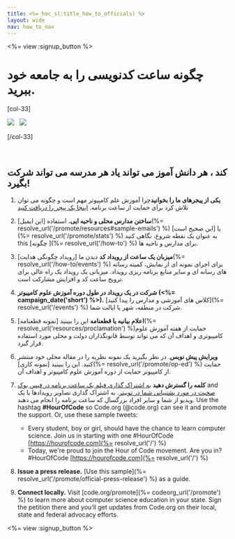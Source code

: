```yaml
---
title: <%= hoc_s(:title_how_to_officials) %>
layout: wide
nav: how_to_nav
---
```

<%= view :signup_button %>

# چگونه ساعت کدنویسی را به جامعه خود ببرید.

[col-33]

![](/images/fit-275/highlight-obama.png)&nbsp;&nbsp;&nbsp;![](/images/fit-246/dan.jpg)

[/col-33]

<p style="clear:both">&nbsp;</p>

## هر مدرسه می تواند شرکت ‎کند ، هر دانش آموز می تواند یاد بگیرد!

1. **یکی از پیجرهای ما را بخوانید**چرا آموزش علم کامپیوتر مهم است و چگونه می توان تلاش کرد برای حمایت از ساعت برنامه. [اینجا یک پیجر را دریافت کنید](/files/hoc-one-pager.pdf)

2. **ساختن مدارس محلی و ناحیه ایی.** استفاده [این ایمیل](%= resolve_url('/promote/resources#sample-emails') %) یا [این صحیح است](%= resolve_url('/promote/stats') %) به عنوان یک نقطه شروع، نگاهی کنید this [چگونه ](%= resolve_url('/how-to') %) برای مدارس و ناحیه ها.

3. **میزبان یک ساعت از رویداد کد** دیدن ما [رویداد چگونگی هدایت](%= resolve_url('/how-to/events') %) برای اجرای نمونه ای از نمایش، کمیته رسانه های رسانه ای و سایر منابع برنامه ریزی رویداد. میزبانی یک رویداد یک راه عالی برای ترویج ساعت کد و افزایش مشارکت است.

4. **شرکت در یک رویداد در طول دوره آموزش علوم کامپیوتر (<%= campaign_date('short') %>).** [کلاس های آموزشی و مدارس را پیدا کنید](%= resolve_url('/events') %) شرکت در منطقه، شهر یا ایالت شما.

5. **اعلام بیانیه یا قطعنامه** این را ببینید [نمونه قطعنامه](%= resolve_url('resources/proclamation') %)حمایت از هفته آموزش علوم کامپیوتری و اهداف آن که می تواند توسط قانونگذاران دولت و محلی مورد استفاده قرار گیرد.

6. **ویرایش پیش نویس**. در نظر بگیرید یک نمونه نظریه را در مقاله محلی خود منتشر کنید. این را ببینید [نمونه کاری](%= resolve_url('/promote/op-ed') %) حمایت از کامپیوتر حمایت از دوره آموزش علوم کامپیوتر و اهداف آن.

7. **کلمه را گسترش دهید** [به اشتراک گذاری فیلم یک ساعت برنامه در فیس بوک](https://www.facebook.com/sharer/sharer.php?u=http%3A%2F%2Fhourofcode.com%2Fus) and [صحبت در مورد پشتیبانی شما در توییتر](https://twitter.com/intent/tweet?url=http%3A%2F%2Fhourofcode.com&text=I%27m%20participating%20in%20this%20year%27s%20%23HourOfCode%2C%20are%20you%3F%20%40codeorg&original_referer=https%3A%2F%2Fwww.google.com%2Furl%3Fq%3Dhttps%253A%252F%252Ftwitter.com%252Fshare%253Fhashtags%253D%2526amp%253Brelated%253Dcodeorg%2526amp%253Btext%253DI%252527m%252Bparticipating%252Bin%252Bthis%252Byear%252527s%252B%252523HourOfCode%25252C%252Bare%252Byou%25253F%252B%252540codeorg%2526amp%253Burl%253Dhttp%25253A%25252F%25252Fhourofcode.com%26sa%3DD%26sntz%3D1%26usg%3DAFQjCNE1GLTUbKZfMlEh9Aj5w0iswz6PYQ&related=codeorg&hashtags=). به اشتراک گذاری تصاویر رویدادها یا یک ویدیو از شما و سایر افراد بزرگسال که ساعت برنامه را انجام می دهند. Use the hashtag **#HourOfCode** so Code.org (@code.org) can see it and promote the support. Or, use these sample tweets:
    
    - Every student, boy or girl, should have the chance to learn computer science. Join us in starting with one #HourOfCode [https://hourofcode.com](%= resolve_url('/') %)
    - Today, we're proud to join the Hour of Code movement. Are you in? #HourOfCode [https://hourofcode.com](%= resolve_url('/') %)   
          
        

8. **Issue a press release.** [Use this sample](%= resolve_url('/promote/official-press-release') %) as a guide.

9. **Connect locally.** Visit [code.org/promote](%= codeorg_url('/promote') %) to learn more about computer science education in your state. Sign the petition there and you’ll get updates from Code.org on their local, state and federal advocacy efforts.

<%= view :signup_button %>